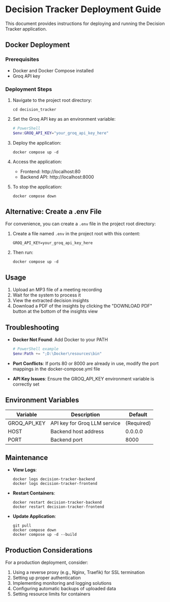 # Decision Tracker Deployment Guide

This document provides instructions for deploying and running the Decision Tracker application.

## Docker Deployment

### Prerequisites

- Docker and Docker Compose installed
- Groq API key

### Deployment Steps

1. Navigate to the project root directory:
   ```
   cd decision_tracker
   ```

2. Set the Groq API key as an environment variable:
   ```powershell
   # PowerShell
   $env:GROQ_API_KEY="your_groq_api_key_here"
   ```

3. Deploy the application:
   ```
   docker compose up -d
   ```

4. Access the application:
   - Frontend: http://localhost:80
   - Backend API: http://localhost:8000

5. To stop the application:
   ```
   docker compose down
   ```

## Alternative: Create a .env File

For convenience, you can create a `.env` file in the project root directory:

1. Create a file named `.env` in the project root with this content:
   ```
   GROQ_API_KEY=your_groq_api_key_here
   ```

2. Then run:
   ```
   docker compose up -d
   ```

## Usage

1. Upload an MP3 file of a meeting recording
2. Wait for the system to process it
3. View the extracted decision insights
4. Download a PDF of the insights by clicking the "DOWNLOAD PDF" button at the bottom of the insights view

## Troubleshooting

- **Docker Not Found**: Add Docker to your PATH
  ```powershell
  # PowerShell example
  $env:Path += ";D:\Docker\resources\bin"
  ```

- **Port Conflicts**: If ports 80 or 8000 are already in use, modify the port mappings in the docker-compose.yml file

- **API Key Issues**: Ensure the GROQ_API_KEY environment variable is correctly set

## Environment Variables

| Variable | Description | Default |
|----------|-------------|---------|
| GROQ_API_KEY | API key for Groq LLM service | (Required) |
| HOST | Backend host address | 0.0.0.0 |
| PORT | Backend port | 8000 |

## Maintenance

- **View Logs**:
  ```
  docker logs decision-tracker-backend
  docker logs decision-tracker-frontend
  ```

- **Restart Containers**:
  ```
  docker restart decision-tracker-backend
  docker restart decision-tracker-frontend
  ```

- **Update Application**:
  ```
  git pull
  docker compose down
  docker compose up -d --build
  ```

## Production Considerations

For a production deployment, consider:

1. Using a reverse proxy (e.g., Nginx, Traefik) for SSL termination
2. Setting up proper authentication
3. Implementing monitoring and logging solutions
4. Configuring automatic backups of uploaded data
5. Setting resource limits for containers 